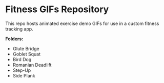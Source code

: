 # Fitness GIFs Repository

This repo hosts animated exercise demo GIFs for use in a custom fitness tracking app.

**Folders:**
- Glute Bridge
- Goblet Squat
- Bird Dog
- Romanian Deadlift
- Step-Up
- Side Plank
